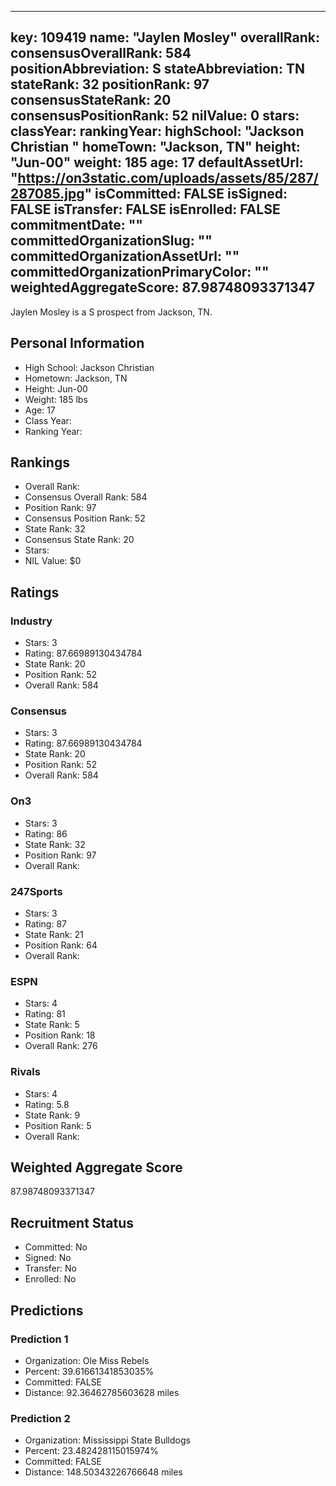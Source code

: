 ---
  key: 109419
  name: "Jaylen Mosley"
  overallRank: 
  consensusOverallRank: 584
  positionAbbreviation: S
  stateAbbreviation: TN
  stateRank: 32
  positionRank: 97
  consensusStateRank: 20
  consensusPositionRank: 52
  nilValue: 0
  stars: 
  classYear: 
  rankingYear: 
  highSchool: "Jackson Christian "
  homeTown: "Jackson, TN"
  height: "Jun-00"
  weight: 185
  age: 17
  defaultAssetUrl: "https://on3static.com/uploads/assets/85/287/287085.jpg"
  isCommitted: FALSE
  isSigned: FALSE
  isTransfer: FALSE
  isEnrolled: FALSE
  commitmentDate: ""
  committedOrganizationSlug: ""
  committedOrganizationAssetUrl: ""
  committedOrganizationPrimaryColor: ""
  weightedAggregateScore: 87.98748093371347
  ---
  
  Jaylen Mosley is a S prospect from Jackson, TN.
  
  ## Personal Information
  - High School: Jackson Christian 
  - Hometown: Jackson, TN
  - Height: Jun-00
  - Weight: 185 lbs
  - Age: 17
  - Class Year: 
  - Ranking Year: 
  
  ## Rankings
  - Overall Rank: 
  - Consensus Overall Rank: 584
  - Position Rank: 97
  - Consensus Position Rank: 52
  - State Rank: 32
  - Consensus State Rank: 20
  - Stars: 
  - NIL Value: $0
  
  ## Ratings
  
  ### Industry
  - Stars: 3
  - Rating: 87.66989130434784
  - State Rank: 20
  - Position Rank: 52
  - Overall Rank: 584
  
  ### Consensus
  - Stars: 3
  - Rating: 87.66989130434784
  - State Rank: 20
  - Position Rank: 52
  - Overall Rank: 584
  
  ### On3
  - Stars: 3
  - Rating: 86
  - State Rank: 32
  - Position Rank: 97
  - Overall Rank: 
  
  ### 247Sports
  - Stars: 3
  - Rating: 87
  - State Rank: 21
  - Position Rank: 64
  - Overall Rank: 
  
  ### ESPN
  - Stars: 4
  - Rating: 81
  - State Rank: 5
  - Position Rank: 18
  - Overall Rank: 276
  
  ### Rivals
  - Stars: 4
  - Rating: 5.8
  - State Rank: 9
  - Position Rank: 5
  - Overall Rank: 
  
  ## Weighted Aggregate Score
  87.98748093371347
  
  ## Recruitment Status
  - Committed: No
  - Signed: No
  - Transfer: No
  - Enrolled: No
  
  
  
  ## Predictions
  
  ### Prediction 1
  - Organization: Ole Miss Rebels
  - Percent: 39.61661341853035%
  - Committed: FALSE
  - Distance: 92.36462785603628 miles
  
  ### Prediction 2
  - Organization: Mississippi State Bulldogs
  - Percent: 23.482428115015974%
  - Committed: FALSE
  - Distance: 148.50343226766648 miles
  